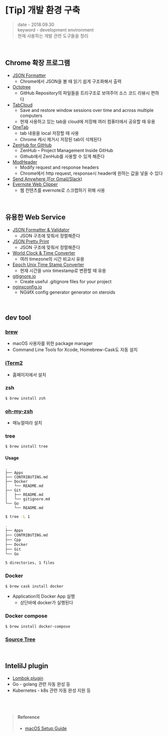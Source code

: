 # [Tip] 개발 환경 구축
> date - 2018.09.30  
> keyword - development environment  
> 현재 사용하는 개발 관련 도구들을 정리  

<br>

## Chrome 확장 프로그램
* [JSON Formatter](https://chrome.google.com/webstore/detail/json-formatter/bcjindcccaagfpapjjmafapmmgkkhgoa)
  * Chrome에서 JSON을 볼 때 읽기 쉽게 구조화해서 출력
* [Octotree](https://chrome.google.com/webstore/detail/octotree/bkhaagjahfmjljalopjnoealnfndnagc)
  * GitHub Repository의 파일들을 트리구조로 보여주어 소스 코드 리뷰시 편하다
* [TabCloud](https://chrome.google.com/webstore/detail/tabcloud/npecfdijgoblfcgagoijgmgejmcpnhof)
  * Save and restore window sessions over time and across multiple computers
  * 현재 사용하고 있는 tab을 cloud에 저장해 여러 컴퓨터에서 공유할 때 유용
* [OneTab](https://chrome.google.com/webstore/detail/onetab/chphlpgkkbolifaimnlloiipkdnihall)
  * tab 내용을 local 저장할 때 사용
  * Chrome 캐시 제거시 저장된 tab이 삭제된다
* [ZenHub for GitHub](https://chrome.google.com/webstore/detail/zenhub-for-github/ogcgkffhplmphkaahpmffcafajaocjbd)
  * ZenHub – Project Management Inside GitHub
  * Github에서 ZenHub를 사용할 수 있게 해준다
* [ModHeader](https://chrome.google.com/webstore/detail/modheader/idgpnmonknjnojddfkpgkljpfnnfcklj)
  * Modify request and response headers
  * Chrome에서 http request, response시 header에 원하는 값을 넣을 수 있다
* [Send Anywhere (For Gmail/Slack)](https://chrome.google.com/webstore/detail/send-anywhere-for-gmailsl/amjmjholfoknokffkiolahocokcaecnc)
* [Evernote Web Clipper](https://chrome.google.com/webstore/detail/evernote-web-clipper/pioclpoplcdbaefihamjohnefbikjilc)
  * 웹 컨텐츠를 evernote로 스크랩하기 위해 사용

<br>

## 유용한 Web Service
* [JSON Formatter & Validator](https://jsonformatter.curiousconcept.com/)
  * JSON 구조에 맞춰서 정렬해준다
* [JSON Pretty Print](http://jsonprettyprint.com/)
  * JSON 구조에 맞춰서 정렬해준다
* [World Clock & Time Converter](https://www.worldtimebuddy.com/)
  * 여러 timezone의 시간 비교시 유용
* [Epoch Unix Time Stamp Converter](https://www.unixtimestamp.com/)
  * 현재 시간을 unix timestamp로 변환할 때 유용
* [gitignore.io](https://www.gitignore.io/)
  * Create useful .gitignore files for your project
* [nginxconfig.io](https://nginxconfig.io/)
  * NGiИX config generator generator on steroids


<br>

## dev tool

### [brew](https://brew.sh/)
* macOS 사용자를 위한 package manager
* Command Line Tools for Xcode, Homebrew-Cask도 자동 설치

### [iTerm2](https://www.iterm2.com/downloads.html)
* 홈페이지에서 설치

### zsh
```sh
$ brew install zsh
```

### [oh-my-zsh](https://github.com/robbyrussell/oh-my-zsh)
* 매뉴얼따라 설치

### tree
```sh
$ brew install tree
```

#### Usage
```
.
├── Apps
├── CONTRIBUTING.md
├── Docker
│   └── README.md
├── Git
│   ├── README.md
│   └── gitignore.md
└── Go
    └── README.md
```

```sh
$ tree -L 1

.
├── Apps
├── CONTRIBUTING.md
├── Cpp
├── Docker
├── Git
└── Go

5 directories, 1 files
```


### Docker
```sh
$ brew cask install docker
```
* Application의 Docker App 실행
  * 상단바에 docker가 실행된다

### Docker compose
```sh
$ brew install docker-compose
```

### [Source Tree](https://www.sourcetreeapp.com/)


<br>

## IntelilJ plugin
* [Lombok plugin](https://github.com/mplushnikov/lombok-intellij-plugin)
* Go - golang 관련 자동 완성 등
* Kubernetes - k8s 관련 자동 완성 지원 등


<br><br>

> #### Reference
> * [macOS Setup Guide](https://sourabhbajaj.com/mac-setup/)
